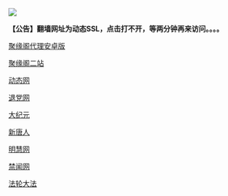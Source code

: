 ![](https://raw.githubusercontent.com/hao369/a/master/j.jpg)

**【公告】翻墙网址为动态SSL，点击打不开，等两分钟再来访问。。。。**

 [聚缘阁代理安卓版](https://github.com/hao369/a/raw/master/j8.apk)


[聚缘阁二站](http://ju2.214n.tk)


 [动态网](http://td98.6433.cfl/)

[退党网](http://td98.6433.cfl/?id=8)

[大纪元](http://td98.6433.cfl/?id=7)

[新唐人](http://td98.6433.cfl/?id=5)

[明慧网](http://td98.6433.cfl/?id=3)

[禁闻网](http://td98.6433.cfl/?id=16)

[法轮大法](http://td98.6433.cfl/?id=15)